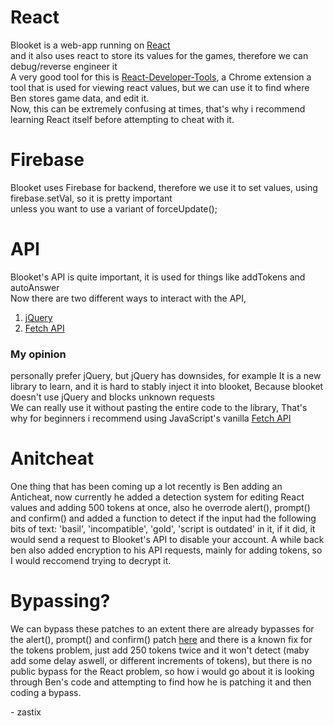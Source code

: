 
# React <!--- fuck react -->
Blooket is a web-app running on [React](https://reactjs.org/)<br>and it also uses react to store its values for the games, therefore we can debug/reverse engineer it <br>A very good tool for this is [React-Developer-Tools](https://chrome.google.com/webstore/detail/react-developer-tools/fmkadmapgofadopljbjfkapdkoienihi), a Chrome extension a tool that is used for viewing react values, but we can use it to find where Ben stores game data, and edit it.<br>
Now, this can be extremely confusing at times, that's why i recommend learning React itself before attempting to cheat with it.

# Firebase

Blooket uses Firebase for backend, therefore we use it to set values, using firebase.setVal, so it is pretty important<br>unless you want to use a variant of forceUpdate();

# API

Blooket's API is quite important, it is used for things like addTokens and autoAnswer<br>Now there are two different ways to interact with the API,
1. [jQuery](https://api.jquery.com/)
2. [Fetch API](https://developer.mozilla.org/en-US/docs/Web/API/Fetch_API)<br>
### My opinion
personally prefer jQuery, but jQuery has downsides, for example It is a new library to learn, and it is hard to stably inject it into blooket, Because blooket doesn't use jQuery and blocks unknown requests<br>We can really use it without pasting the entire code to the library, That's why for  beginners i recommend using JavaScript's vanilla [Fetch API](https://developer.mozilla.org/en-US/docs/Web/API/Fetch_API)

# Anitcheat

One thing that has been coming up a lot recently is Ben adding an Anticheat, now currently he added a detection system for editing React values and adding 500 tokens at once, also he overrode alert(), prompt() and confirm() and added a function to detect if the input had the following bits of text: 'basil', 'incompatible', 'gold', 'script is outdated' in it, if it did, it would send a request to Blooket's API to disable your account. A while back ben also added encryption to his API requests, mainly for adding tokens, so I would reccomend trying to decrypt it.

# Bypassing?

We can bypass these patches to an extent there are already bypasses for the alert(), prompt() and confirm() patch [here](https://github.com/ZasticBradyn/BlooketCheatTools/blob/main/bypasses/bypass.js) and there is a known fix for the tokens problem, just add 250 tokens twice and it won't detect (maby add some delay aswell, or different increments of tokens), but there is no public bypass for the React problem, so how i would go about it is looking through Ben's code and attempting to find how he is patching it and then coding a bypass.

<p>- zastix</p>
